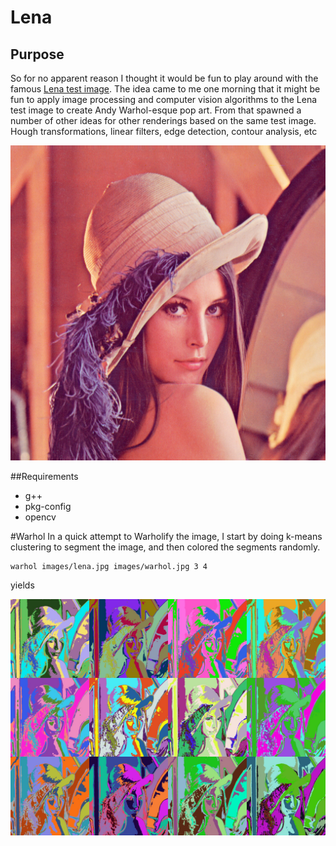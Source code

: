 Lena
====

## Purpose
So for no apparent reason I thought it would be fun to play around with the famous [Lena test image](http://en.wikipedia.org/wiki/Lenna). The idea came to me one morning that it might be fun to apply image processing and computer vision algorithms to the Lena test image to create Andy Warhol-esque pop art. From that spawned a number of other ideas for other renderings based on the same test image. Hough transformations, linear filters, edge detection, contour analysis, etc

![Original Lena Image](/images/lena.jpg)

##Requirements
* g++
* pkg-config
* opencv

#Warhol
In a quick attempt to Warholify the image, I start by doing k-means clustering to segment the image, and then colored the segments randomly.

    warhol images/lena.jpg images/warhol.jpg 3 4

yields

![Warhol Panel](/images/warhol.jpg)
